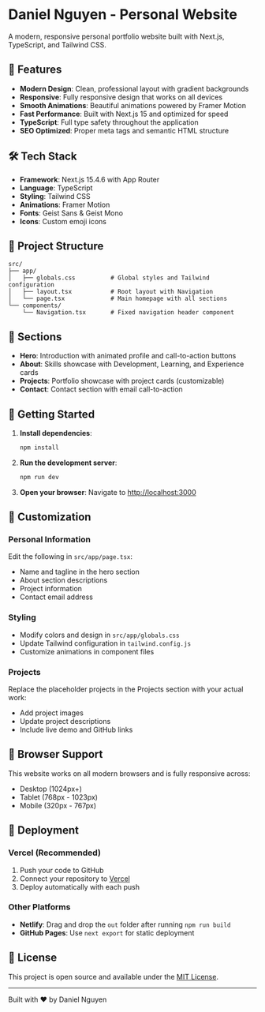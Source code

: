 # Daniel Nguyen - Personal Website

A modern, responsive personal portfolio website built with Next.js, TypeScript, and Tailwind CSS.

## 🚀 Features

- **Modern Design**: Clean, professional layout with gradient backgrounds
- **Responsive**: Fully responsive design that works on all devices
- **Smooth Animations**: Beautiful animations powered by Framer Motion
- **Fast Performance**: Built with Next.js 15 and optimized for speed
- **TypeScript**: Full type safety throughout the application
- **SEO Optimized**: Proper meta tags and semantic HTML structure

## 🛠️ Tech Stack

- **Framework**: Next.js 15.4.6 with App Router
- **Language**: TypeScript
- **Styling**: Tailwind CSS
- **Animations**: Framer Motion
- **Fonts**: Geist Sans & Geist Mono
- **Icons**: Custom emoji icons

## 📁 Project Structure

```
src/
├── app/
│   ├── globals.css          # Global styles and Tailwind configuration
│   ├── layout.tsx           # Root layout with Navigation
│   └── page.tsx             # Main homepage with all sections
└── components/
    └── Navigation.tsx       # Fixed navigation header component
```

## 🎨 Sections

- **Hero**: Introduction with animated profile and call-to-action buttons
- **About**: Skills showcase with Development, Learning, and Experience cards
- **Projects**: Portfolio showcase with project cards (customizable)
- **Contact**: Contact section with email call-to-action

## 🚀 Getting Started

1. **Install dependencies**:
   ```bash
   npm install
   ```

2. **Run the development server**:
   ```bash
   npm run dev
   ```

3. **Open your browser**:
   Navigate to [http://localhost:3000](http://localhost:3000)

## 🎯 Customization

### Personal Information
Edit the following in `src/app/page.tsx`:
- Name and tagline in the hero section
- About section descriptions
- Project information
- Contact email address

### Styling
- Modify colors and design in `src/app/globals.css`
- Update Tailwind configuration in `tailwind.config.js`
- Customize animations in component files

### Projects
Replace the placeholder projects in the Projects section with your actual work:
- Add project images
- Update project descriptions
- Include live demo and GitHub links

## 📱 Browser Support

This website works on all modern browsers and is fully responsive across:
- Desktop (1024px+)
- Tablet (768px - 1023px)
- Mobile (320px - 767px)

## 🚀 Deployment

### Vercel (Recommended)
1. Push your code to GitHub
2. Connect your repository to [Vercel](https://vercel.com)
3. Deploy automatically with each push

### Other Platforms
- **Netlify**: Drag and drop the `out` folder after running `npm run build`
- **GitHub Pages**: Use `next export` for static deployment

## 📄 License

This project is open source and available under the [MIT License](LICENSE).

---

Built with ❤️ by Daniel Nguyen
